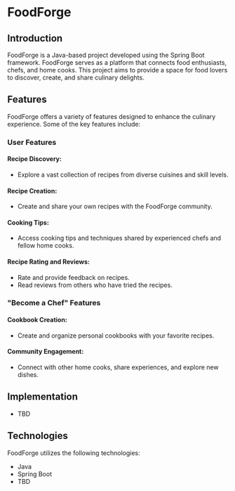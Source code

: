 # FoodForge

## Introduction

FoodForge is a Java-based project developed using the Spring Boot framework. FoodForge serves as a platform that connects food enthusiasts, chefs, and home cooks. This project aims to provide a space for food lovers to discover, create, and share culinary delights.

## Features

FoodForge offers a variety of features designed to enhance the culinary experience. Some of the key features include:

### User Features

#### Recipe Discovery:

- Explore a vast collection of recipes from diverse cuisines and skill levels.

#### Recipe Creation:

- Create and share your own recipes with the FoodForge community.

#### Cooking Tips:

- Access cooking tips and techniques shared by experienced chefs and fellow home cooks.

#### Recipe Rating and Reviews:

- Rate and provide feedback on recipes.
- Read reviews from others who have tried the recipes.

### "Become a Chef" Features

#### Cookbook Creation:

- Create and organize personal cookbooks with your favorite recipes.

#### Community Engagement:

- Connect with other home cooks, share experiences, and explore new dishes.

## Implementation

- TBD

## Technologies

FoodForge utilizes the following technologies:

- Java
- Spring Boot
- TBD
